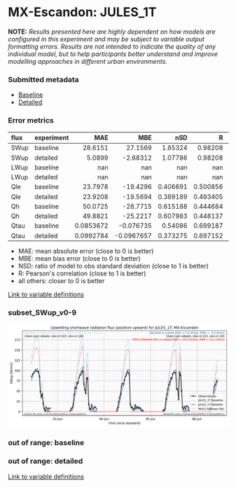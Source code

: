 # MX-Escandon: JULES_1T

**NOTE:** *Results presented here are highly dependent on how models are configured in this experiment and may be subject to variable output formatting errors. Results are not intended to indicate the quality of any individual model, but to help participants better understand and improve modelling approaches in different urban environments.*

### Submitted metadata

- [Baseline](JULES_1T_MX-Escandon_baseline_attrs.md)
- [Detailed](JULES_1T_MX-Escandon_detailed_attrs.md)

### Error metrics

| flux   | experiment   |         MAE |         MBE |        nSD |          R |          5th |       95th |       RMSE |      cRMSE |        AMBE |       1-nSD |         1-R |   nSkewness |   nKurtosis |    Overlap |
|:-------|:-------------|------------:|------------:|-----------:|-----------:|-------------:|-----------:|-----------:|-----------:|------------:|------------:|------------:|------------:|------------:|-----------:|
| SWup   | baseline     |  28.6151    |  27.1569    |   1.85324  |   0.98208  |   2.59547    |  74.6544   |  38.3074   |   0.891309 |  27.1569    |   0.853237  |   0.0179199 |   0.736484  |   0.0245883 |   0.242763 |
| SWup   | detailed     |   5.0899    |  -2.68312   |   1.07786  |   0.98208  |   2.8325     |   4.71832  |   6.94723  |   0.211405 |   2.68312   |   0.0778577 |   0.0179199 |   0.736485  |   0.0245884 |   0.142911 |
| LWup   | baseline     | nan         | nan         | nan        | nan        | nan          | nan        | nan        | nan        | nan         | nan         | nan         | nan         | nan         | nan        |
| LWup   | detailed     | nan         | nan         | nan        | nan        | nan          | nan        | nan        | nan        | nan         | nan         | nan         | nan         | nan         | nan        |
| Qle    | baseline     |  23.7978    | -19.4296    |   0.406691 |   0.500856 |   2.90028    |  70.0064   |  37.1904   |   0.870638 |  19.4296    |   0.593309  |   0.499144  |   0.865604  |   2.67392   |   0.457386 |
| Qle    | detailed     |  23.9208    | -19.5694    |   0.389189 |   0.493405 |   2.90069    |  71.6871   |  37.4307   |   0.876021 |  19.5694    |   0.610811  |   0.506595  |   1.00525   |   3.42347   |   0.438483 |
| Qh     | baseline     |  50.0725    | -28.7715    |   0.615188 |   0.444684 |   2.03906    |  90.6673   |  76.4971   |   0.911772 |  28.7715    |   0.384814  |   0.555316  |   0.48123   |   3.27249   |   0.215763 |
| Qh     | detailed     |  49.8821    | -25.2217    |   0.607983 |   0.448137 |   3.04791    |  90.8025   |  74.9682   |   0.908143 |  25.2217    |   0.392019  |   0.551863  |   0.418495  |   2.97624   |   0.229542 |
| Qtau   | baseline     |   0.0853672 |  -0.076735  |   0.54086  |   0.699187 |   0.00866    |   0.228344 |   0.145465 |   0.73226  |   0.076735  |   0.45914   |   0.300813  |   0.0647933 |   0.103166  |   0.220004 |
| Qtau   | detailed     |   0.0992784 |  -0.0967657 |   0.373275 |   0.697152 |   0.00861439 |   0.30584  |   0.164286 |   0.786686 |   0.0967657 |   0.626725  |   0.302848  |   0.0650117 |   0.094077  |   0.305065 |

 - MAE: mean absolute error (close to 0 is better)
 - MBE: mean bias error (close to 0 is better)
 - NSD: ratio of model to obs standard deviation (close to 1 is better)
 - R: Pearson's correlation (close to 1 is better)
 - all others: closer to 0 is better

[Link to variable definitions](../modelattrs/variable_definitions.md)

### <a name="subset_swup_v0-9"></a>subset_SWup_v0-9
[![JULES_1T_MX-Escandon_subset_SWup_v0-9.png](JULES_1T_MX-Escandon_subset_SWup_v0-9.png)](JULES_1T_MX-Escandon_subset_SWup_v0-9.png)

### out of range: baseline


### out of range: detailed



[Link to variable definitions](../modelattrs/variable_definitions.md)


